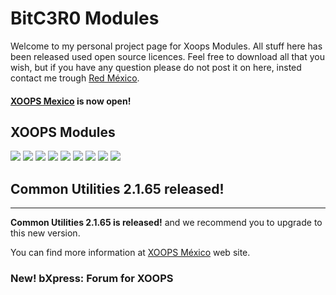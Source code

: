 # BitC3R0 Modules #

Welcome to my personal project page for Xoops Modules. All stuff here has been released used open source licences. Feel free to download all that you wish, but if you have any question please do not post it on here, insted contact me trough [Red México](http://redmexico.com.mx).

#### **[XOOPS Mexico](http://xoopsmexico.net)** is now open! ####

## XOOPS Modules ##
[![](http://www.redmexico.com.mx/modules/rmcommon/images/logo.png)](http://www.redmexico.com.mx/w/common-utilities/)
[![](http://www.redmexico.com.mx/modules/mywords/images/logo.png)](http://www.redmexico.com.mx/w/mywords-20/)
[![](http://www.redmexico.com.mx/modules/works/images/logo.png)](http://www.redmexico.com.mx/w/professional-works-2/)
[![](http://www.redmexico.com.mx/modules/qpages/images/logo.png)](http://www.redmexico.com.mx/w/quickpages/)
[![](http://www.redmexico.com.mx/uploads/logo.png)](http://www.redmexico.com.mx/w/contactme/)
[![](http://www.redmexico.com.mx/modules/xthemes/images/logo.png)](http://www.redmexico.com.mx/w/xthemes/)
[![](http://www.redmexico.com.mx/modules/docs/images/logo.png)](http://www.redmexico.com.mx/w/rapiddocs/)
[![](http://www.redmexico.com.mx/uploads/modules/galleries.png)](http://www.redmexico.com.mx/w/mygalleries/)
[![](http://www.redmexico.com.mx/uploads/modules/bxpress.png)](http://www.redmexico.com.mx)



## Common Utilities 2.1.65 released! ##

---

**Common Utilities 2.1.65 is released!** and we recommend you to upgrade to this new version.

You can find more information at [XOOPS México](http://www.xoopsmexico.net) web site.

### New! bXpress: Forum for XOOPS ###